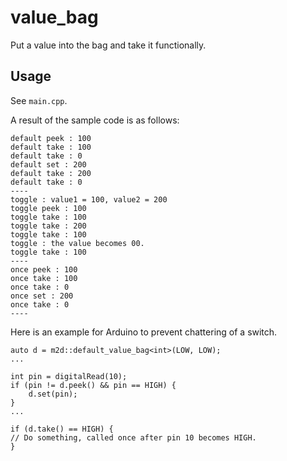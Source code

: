 # value_bag

Put a value into the bag and take it functionally.

## Usage

See `main.cpp`.

A result of the sample code is as follows:

```
default peek : 100
default take : 100
default take : 0
default set : 200
default take : 200
default take : 0
----
toggle : value1 = 100, value2 = 200
toggle peek : 100
toggle take : 100
toggle take : 200
toggle take : 100
toggle : the value becomes 00.
toggle take : 100
----
once peek : 100
once take : 100
once take : 0
once set : 200
once take : 0
----
```

Here is an example for Arduino to prevent chattering of a switch.

```
auto d = m2d::default_value_bag<int>(LOW, LOW);
...

int pin = digitalRead(10);
if (pin != d.peek() && pin == HIGH) {
	d.set(pin);
}
...

if (d.take() == HIGH) {
// Do something, called once after pin 10 becomes HIGH.
}
```
